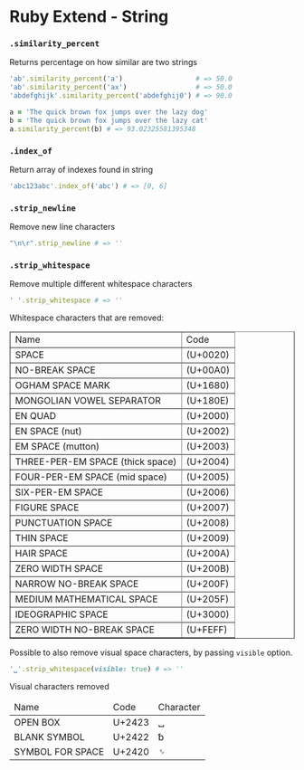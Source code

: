 # Ruby Extend - String



### `.similarity_percent`
Returns percentage on how similar are two strings
```ruby
'ab'.similarity_percent('a')                  # => 50.0
'ab'.similarity_percent('ax')                 # => 50.0
'abdefghijk'.similarity_percent('abdefghij0') # => 90.0

a = 'The quick brown fox jumps over the lazy dog'
b = 'The quick brown fox jumps over the lazy cat'
a.similarity_percent(b) # => 93.02325581395348
```


### `.index_of`
Return array of indexes found in string
```ruby
'abc123abc'.index_of('abc') # => [0, 6]
```


### `.strip_newline`
Remove new line characters
```ruby
"\n\r".strip_newline # => ''
```


### `.strip_whitespace`
Remove multiple different whitespace characters
```ruby
' '.strip_whitespace # => ''
```
Whitespace characters that are removed:
<table border="1">
  <thead>
    <tr>
      <td>Name</td>
      <td>Code</td>
    </td>
  </thead>
  <tbody>
    <tr>
      <td>SPACE</td>
      <td>(U+0020)</td>
    <tr>
    <tr>
      <td>NO-BREAK SPACE</td>
      <td>(U+00A0)</td>
    <tr>
    <tr>
      <td>OGHAM SPACE MARK</td>
      <td>(U+1680)</td>
    <tr>
    <tr>
      <td>MONGOLIAN VOWEL SEPARATOR</td>
      <td>(U+180E)</td>
    <tr>
    <tr>
      <td>EN QUAD</td>
      <td>(U+2000)</td>
    <tr>
    <tr>
      <td>EN SPACE (nut)</td>
      <td>(U+2002)</td>
    <tr>
    <tr>
      <td>EM SPACE (mutton)</td>
      <td>(U+2003)</td>
    <tr>
    <tr>
      <td>THREE-PER-EM SPACE (thick space)</td>
      <td>(U+2004)</td>
    <tr>
    <tr>
      <td>FOUR-PER-EM SPACE (mid space)</td>
      <td>(U+2005)</td>
    <tr>
    <tr>
      <td>SIX-PER-EM SPACE</td>
      <td>(U+2006)</td>
    <tr>
    <tr>
      <td>FIGURE SPACE</td>
      <td>(U+2007)</td>
    <tr>
    <tr>
      <td>PUNCTUATION SPACE</td>
      <td>(U+2008)</td>
    <tr>
    <tr>
      <td>THIN SPACE</td>
      <td>(U+2009)</td>
    <tr>
    <tr>
      <td>HAIR SPACE</td>
      <td>(U+200A)</td>
    <tr>
    <tr>
      <td>ZERO WIDTH SPACE</td>
      <td>(U+200B)</td>
    <tr>
    <tr>
      <td>NARROW NO-BREAK SPACE</td>
      <td>(U+200F)</td>
    <tr>
    <tr>
      <td>MEDIUM MATHEMATICAL SPACE</td>
      <td>(U+205F)</td>
    <tr>
    <tr>
      <td>IDEOGRAPHIC SPACE</td>
      <td>(U+3000)</td>
    <tr>
    <tr>
      <td>ZERO WIDTH NO-BREAK SPACE</td>
      <td>(U+FEFF)</td>
    <tr>
  </tbody>
</table>

Possible to also remove visual space characters, by
passing `visible` option.
```ruby
'␣'.strip_whitespace(visible: true) # => ''
```
Visual characters removed
<table>
  <thead>
    <tr>
      <td>Name</td>
      <td>Code</td>
      <td>Character</td>
    </tr>
  </thead>
  <tbody>
    <tr>
      <td>OPEN BOX</td>
      <td>U+2423</td>
      <td>␣</td>
    </tr>
    <tr>
      <td>BLANK SYMBOL</td>
      <td>U+2422</td>
      <td>␢</td>
    </tr>
    <tr>
      <td>SYMBOL FOR SPACE</td>
      <td>U+2420</td>
      <td>␠</td>
    </tr>
  </tbody>
</table>
